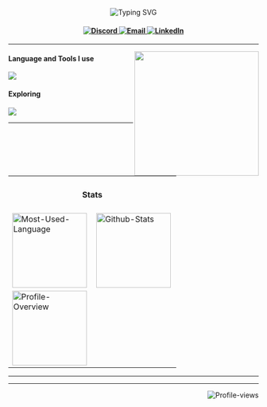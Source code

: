 <p align="center">
    <img src="https://readme-typing-svg.herokuapp.com?font=Tekture&pause=1000&color=3E68D7&width=435&lines=Hello+There;Welcome+to+Prajal+Gurung's+profile&center=true"
        alt="Typing SVG" />
</p>

<h4 align="center">
  <a href="https://www.discord.com/users/v3HEcQjJ" target="_blank">
    <img alt="Discord"
         src="https://img.shields.io/badge/Discord-3e68d7?style=for-the-badge&logo=discord&logoColor=c0caf5&labelColor=394b70" />
  </a>
  <a href="mailto:grgprajal01@gmail.com" target="_blank">
    <img alt="Email"
         src="https://img.shields.io/badge/Mail-3e68d7?style=for-the-badge&logo=gmail&logoColor=c0caf5&labelColor=394b70" />
  </a>
  <a href="https://www.linkedin.com/in/prajal-gurung-6a09a028a/" target="_blank">
    <img alt="LinkedIn"
         src="https://img.shields.io/badge/LinkedIn-3e68d7?style=for-the-badge&logo=linkedin&logoColor=c0caf5&labelColor=394b70" />
  </a>
</h4>


<hr />

<img align="right" height="250" src="assets/cover.svg" />
<h4>Language and Tools I use</h4>
<img src="https://skillicons.dev/icons?i=ts,nodejs,mysql,postman,vercel,nextjs,react,tailwind,css,figma" />


<h4>Exploring</h4>
<img src="https://skillicons.dev/icons?i=nextjs,react,docker" />

<hr />

<table align="center">
    <tr>
        <th colspan="2">
            <h4>Stats</h4>
        </th>
    </tr>
    <tr>
        <td align="left">
            <img align="left" height="150vh" alt="Most-Used-Language"
                src="https://github-readme-stats.vercel.app/api/top-langs?username=PRAJAL63&show_icons=true&theme=tokyonight&layout=compact" />
        </td>
        <td align="left">
            <img align="left" height="150vh" alt="Github-Stats"
                src="https://github-readme-stats.vercel.app/api?username=PRAJAL63&show_icons=true&theme=tokyonight" />
        </td>
    </tr>
  <tr>
    <td>
           <img align="left" height="150vh" alt="Profile-Overview"
                 src="https://github-readme-streak-stats.herokuapp.com/?user=PRAJAL63&theme=tokyonight" />
    </td>
  </tr>
    <!-- <tr>
        <td align="left">
            <img align="left" height="150vh" alt="Profile-Overview"
                src="https://github-readme-streak-stats.herokuapp.com/?user=PRAJAL63&theme=tokyonight" />
        </td>
        <td align="left">
            <img align="left" height="150vh" alt="Wakatime-Stats"
                src="https://github-readme-stats.vercel.app/api/wakatime?username=PRAJAL63&theme=tokyonight&langs_count=4" />
        </td>
    </tr> -->
</table>

<hr />

<hr />

<img align="right" alt="Profile-views"
    src="https://komarev.com/ghpvc/?username=PRAJAL63&style=for-the-badge&color=3e68d7" />
